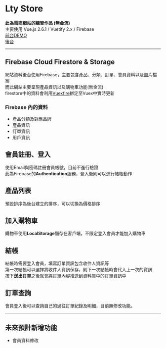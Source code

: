 # Lty Store

**此為電商網站的練習作品 (無金流)**  
主要使用 Vue.js 2.6.1 / Vuetify 2.x / Firebase  
[前台DEMO](https://ltyi.github.io/Lty-Store/)  
[後台](https://github.com/Ltyi/Lty-Store-ADMIN)  

---

## Firebase Cloud Firestore & Storage

網站資料後台使用Firebase，主要包含產品、分類、訂單、會員資料以及圖片檔案  
而此網站主要呈現產品資訊以及購物車功能(無金流)  
firestore中的資料會利用[Vuexfire](https://github.com/posva/vuexfire)綁定至Vuex中實時更新

### Firebase 內的資料
  - 產品分類及對應品牌
  - 產品資訊
  - 訂單資訊
  - 用戶資訊

## 會員註冊、登入

使用Email與密碼註冊會員帳號，目前不進行驗證  
此為Firebase的**Authentication**服務，登入後則可以進行結帳動作

## 產品列表

預設排序為後台建立的排序，可以切換為價格排序  

## 加入購物車

購物車使用**LocalStorage**儲存在客戶端，不限定登入會員才能加入購物車  

## 結帳

結帳時需要登入會員，填寫訂單資訊包含收件人資訊等  
第一次結帳可以選擇將收件人資訊保存，則下一次結帳時會代入上一次的資訊  
按下**送出訂單**之後就會將訂單內容推送到資料庫中的訂單資訊中  

## 訂單查詢

會員登入後可以查詢自己的過往訂單紀錄及明細，目前無修改功能。

--- 

## 未來預計新增功能

  - 會員資料修改
  
